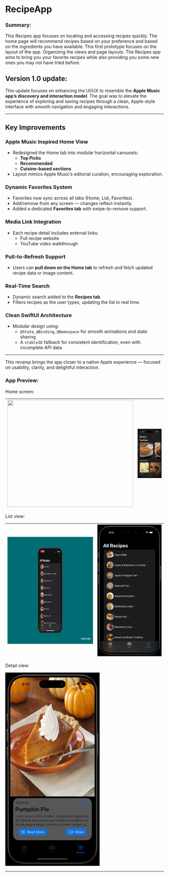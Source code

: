 # RecipeApp

### Summary:
This Recipes app focuses on locating and accessing recipes quickly. The home page will recommend recipes based on your preference and based on the ingredients you have available. This first prototype focuses on the layout of the app. Organizing the views and page layouts. The Recipes app aims to bring you your favorite recipes while also providing you some new ones you may not have tried before.

## Version 1.0 update:

This update focuses on enhancing the UI/UX to resemble the **Apple Music app’s discovery and interaction model**. The goal was to elevate the experience of exploring and saving recipes through a clean, Apple-style interface with smooth navigation and engaging interactions.

---

## Key Improvements

### Apple Music Inspired Home View
- Redesigned the Home tab into modular horizontal carousels:
  - **Top Picks**
  - **Recommended**
  - **Cuisine-based sections**
- Layout mimics Apple Music’s editorial curation, encouraging exploration.

### Dynamic Favorites System
- Favorites now sync across all tabs (Home, List, Favorites).
- Add/remove from any screen — changes reflect instantly.
- Added a dedicated **Favorites tab** with swipe-to-remove support.

### Media Link Integration
- Each recipe detail includes external links:
  - Full recipe website
  - YouTube video walkthrough

### Pull-to-Refresh Support
- Users can **pull down on the Home tab** to refresh and fetch updated recipe data or image content.

### Real-Time Search
- Dynamic search added to the **Recipes tab**.
- Filters recipes as the user types, updating the list in real time.

### Clean SwiftUI Architecture
- Modular design using:
  - `@State`, `@Binding`, `@Namespace` for smooth animations and state sharing
  - A `stableID` fallback for consistent identification, even with incomplete API data

---

This revamp brings the app closer to a native Apple experience — focused on usability, clarity, and delightful interaction.

  ### App Preview:
  Home screen:

| <img src="https://raw.githubusercontent.com/JBalladares/RecipeApp/main/media/ScreenRecordingHome_RecipeApp_V1.gif" width="400" height="340"/> | <img src="media/ScreenShot_RecipeApp_V1_Home.png" width="300"/>|
|:--:|:--:|


  List view:
  
| <img src="https://raw.githubusercontent.com/JBalladares/RecipeApp/main/media/ListView.gif" width="400" height="340"/> | <img src="https://raw.githubusercontent.com/JBalladares/RecipeApp/main/media/RecipesApp_AllRep_Screenshot.png" width="300"/> |
|:--:|:--:|

  Detail view:
  
<img src="media/RecipesApp_DetailView_screenshot.png" width="300"/>
  
______________________________________________________________________________________
